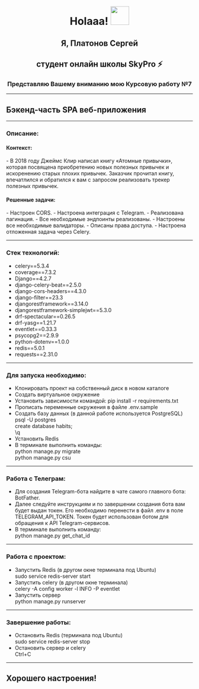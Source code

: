<h1 align="center">Holaaa! <img src="https://media.giphy.com/media/hvRJCLFzcasrR4ia7z/giphy.gif" width="50"></h1>

<h2 align="center">Я, Платонов Сергей</h2>
<h2 align="center">студент онлайн школы SkyPro ⚡</h2>
<h3 align="center">Представляю Вашему вниманию мою Курсовую работу №7</h3>

***

<h2>Бэкенд-часть SPA веб-приложения</h2>

***

<h3>Описание:</h3>

<h4>Контекст:</h4>
 - В 2018 году Джеймс Клир написал книгу «Атомные привычки», 
    которая посвящена приобретению новых полезных привычек и искоренению старых плохих привычек. 
    Заказчик прочитал книгу, впечатлился и обратился к вам с запросом реализовать трекер полезных привычек.

<h4>Решенные задачи:</h4>
 - Настроен CORS.  
 - Настроена интеграция с Telegram.  
 - Реализована пагинация.  
 - Все необходимые эндпоинты реализованы.  
 - Настроены все необходимые валидаторы.  
 - Описаны права доступа.  
 - Настроена отложенная задача через Celery.

***

<h3>Стек технологий:</h3>

 - celery==5.3.4
 - coverage==7.3.2
 - Django==4.2.7
 - django-celery-beat==2.5.0
 - django-cors-headers==4.3.0
 - django-filter==23.3
 - djangorestframework==3.14.0
 - djangorestframework-simplejwt==5.3.0
 - drf-spectacular==0.26.5
 - drf-yasg==1.21.7
 - eventlet==0.33.3
 - psycopg2==2.9.9
 - python-dotenv==1.0.0
 - redis==5.0.1
 - requests==2.31.0

***

<h3>Для запуска необходимо:</h3>

 - Клонировать проект на собственный диск в новом каталоге
 - Создать виртуальное окружение
 - Установить зависимости командой: pip install -r requirements.txt
 - Прописать переменные окружения в файле .env.sample
 - Создать базу данных (в данной работе используется PostgreSQL)
<br> psql -U postgres
<br> create database habits;
<br> \q
 - Установить Redis
 - В терминале выполнить команды:
<br> python manage.py migrate
<br> python manage.py csu

***

<h3>Работа с Телеграм:</h3>

 - Для создания Telegram-бота найдите в чате самого главного бота: BotFather.
 - Далее следуйте инструкциям и по завершении создания бота вам будет выдан токен. 
Его необходимо перенести в файл .env в поле TELEGRAM_API_TOKEN. 
Токен будет использован ботом для обращения к API Telegram-сервисов.
 - В терминале выполнить команду:
<br> python manage.py get_chat_id

***

<h3>Работа с проектом:</h3>

 - Запустить Redis (в другом окне терминала под Ubuntu)
<br> sudo service redis-server start
 - Запустить celery (в другом окне терминала)
<br> celery -A config worker -l INFO -P eventlet
 - Запустить сервер
<br> python manage.py runserver

***

<h3>Завершение работы:</h3>

 - Остановить Redis (терминала под Ubuntu)
<br> sudo service redis-server stop
 - Остановить сервер и celery
<br> Ctrl+C

***

<h2>Хорошего настроения!</h2>
